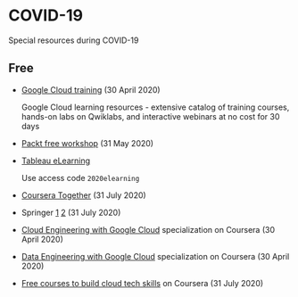 # COVID-19

Special resources during COVID-19

## Free

- [Google Cloud training](https://cloud.google.com/blog/topics/training-certifications/expanding-at-home-learning) (30 April 2020)

  Google Cloud learning resources - extensive catalog of training courses, hands-on labs on Qwiklabs, and interactive webinars at no cost for 30 days

- [Packt free workshop](https://courses.packtpub.com/pages/free) (31 May 2020)

- [Tableau eLearning](https://www.tableau.com/learn/training/elearning)

  Use access code `2020elearning`

- [Coursera Together](https://www.classcentral.com/report/coursera-free-certificate-covid-19/) (31 July 2020)

- Springer [1](https://www.r-bloggers.com/free-springer-books-during-covid19/) [2](https://www.springernature.com/gp/librarians/news-events/all-news-articles/industry-news-initiatives/free-access-to-textbooks-for-institutions-affected-by-coronaviru/17855960) (31 July 2020)

- [Cloud Engineering with Google Cloud](https://www.coursera.org/promo/CloudEngineer) specialization on Coursera (30 April 2020)

- [Data Engineering with Google Cloud](https://www.coursera.org/promo/DataEngineer) specialization on Coursera (30 April 2020)

- [Free courses to build cloud tech skills](https://www.coursera.org/promo/cloud-technology-free-courses) on Coursera (31 July 2020)
